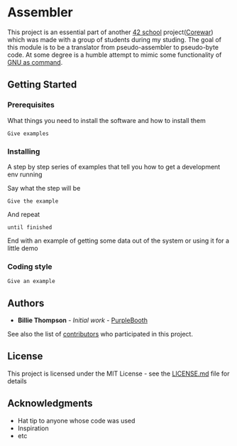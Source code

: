 # Assembler
This project is an essential part of another [42 school](https://www.wikiwand.com/en/42_(school)) project([Corewar](https://www.wikiwand.com/en/Core_War)) which was made with a group of students during my studing.
The goal of this module is to be a translator from pseudo-assembler to pseudo-byte code. At some degree is a humble attempt to mimic some functionality of [GNU as command](https://linux.die.net/man/1/as).



## Getting Started

### Prerequisites

What things you need to install the software and how to install them

```
Give examples
```

### Installing

A step by step series of examples that tell you how to get a development env running

Say what the step will be

```
Give the example
```

And repeat

```
until finished
```

End with an example of getting some data out of the system or using it for a little demo

### Coding style

```
Give an example
```

## Authors

* **Billie Thompson** - *Initial work* - [PurpleBooth](https://github.com/PurpleBooth)

See also the list of [contributors](https://github.com/your/project/contributors) who participated in this project.

## License

This project is licensed under the MIT License - see the [LICENSE.md](LICENSE.md) file for details

## Acknowledgments

* Hat tip to anyone whose code was used
* Inspiration
* etc

